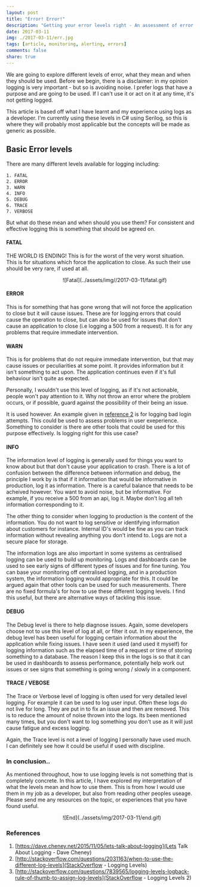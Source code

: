```yaml
---
layout: post
title: "Error! Error!"
description: "Getting your error levels right - An assessment of error levels and what they mean"
date: 2017-03-11
img: ./2017-03-11/err.jpg
tags: [article, monitoring, alerting, errors]
comments: false
share: true
---
```


We are going to explore different levels of error, what they mean and when they should be used. Before we begin, there is a disclaimer: in my opinion logging is very important - but so is avoiding noise. I prefer logs that have a purpose and are going to be used. If I can't use it or
act on it at any time, it's not getting logged. 

This article is based off what I have learnt and my experience using logs as a developer. I'm currently using these levels in C# using Serilog, so this is where they will probably most applicable but the concepts will be made as generic as possible.

## Basic Error levels

There are many different levels available for logging including:

```
1. FATAL
2. ERROR
3. WARN
4. INFO
5. DEBUG
6. TRACE 
7. VERBOSE
```

But what do these mean and when should you use them? For consistent and effective logging this is something that should be agreed on.

#### FATAL

THE WORLD IS ENDING! This is for the worst of the very worst situation. This is for situations which force the application to close. As such their use should be very rare, if used at all. 

<div style="align:center; width:300px; margin-left: 30%;" markdown="1">
![Fatal](../assets/img//2017-03-11/fatal.gif)
</div>

#### ERROR

This is for something that has gone wrong that will not force the application to close but it will cause issues. These are for logging errors that could cause the operation to close, but can also be used for issues that don't cause an application to close (i.e logging a 500 from a request). 
It is for any problems that require immediate intervention.

#### WARN

This is for problems that do not require immediate intervention, but that may cause issues or peculiarities at some point. It provides information but it isn't something to act upon. The application continues even if it's full behaviour isn't quite as expected.

Personally, I wouldn't use this level of logging, as if it's not actionable, people won't pay attention to it. Why not throw an error where the problem occurs, or if possible, guard against the possibility of their being an issue. 

It is used however. An example given in [reference 2](http://stackoverflow.com/questions/2031163/when-to-use-the-different-log-levels) is for logging bad login attempts. This could be used to assess problems in user exeperience. Something to consider is there are other tools that could be used for this purpose effectively. Is logging right for this use case?

#### INFO

The information level of logging is generally used for things you want to know about but that don't cause your application to crash. There is a lot of confusion between the difference between information and debug, the principle I work by is that if it information that would be informative in production, log it as information. There is a careful balance that needs to be acheived however. You want to avoid noise, but be informative. For example, if you receive a 500 from an api, log it. Maybe don't log all teh information corresponding to it. 

The other thing to consider when logging to production is the content of the information. You do not want to log sensitive or identifying information about customers for instance. Internal ID's would be fine as you can track information without revealing anything you don't intend to. Logs are not a secure place for storage. 

The information logs are also important in some systems as centralised logging can be used to build up monitoring. Logs and dashboards can be used to see early signs of different types of issues and for fine tuning. You can base your monitoring off centralised logging, and in a production system, the information logging would appropriate for this. It could be argued again that other tools can be used for such measurements. There are no fixed formula's for how to use these different logging levels. I find this useful, but there are alternative ways of tackling this issue.

#### DEBUG

The Debug level is there to help diagnose issues. Again, some developers choose not to use this level of log at all, or filter it out. In my experience, the debug level has been useful for logging certain information about the application while fixing issues. I have seen it used (and used it myself) for logging information such as the elapsed time of a request or time of storing something to a database. The reason I keep this in the logs is so that it can be used in dashboards to assess performance, potentially help work out issues or see signs that something is going wrong / slowly in a component. 

#### TRACE / VEBOSE

The Trace or Verbose level of logging is often used for very detailed level logging. For example it can be used to log user input. Often these logs do not live for long. They are put in to fix an issue and then are removed. This is to reduce the amount of noise thrown into the logs. Its been mentioned many times, but you don't want to log something you don't use as it will just cause fatigue and excess logging.

Again, the Trace level is not a level of logging I personally have used much. I can definitely see how it could be useful if used with discipline.

### In conclusion..

As mentioned throughout, how to use logging levels is not something that is completely concrete. In this article, I have explored my interpretation of what the levels mean and how to use them. This is from how I would use them in my job as a developer, but also from reading other peoples useage. Please send me any resources on the topic, or experiences that you have found useful.


<div style="align:center; width:300px; margin-left: 30%;" markdown="1">
![End](../assets/img/2017-03-11/end.gif)
</div>

### References

1. [https://dave.cheney.net/2015/11/05/lets-talk-about-logging](Lets Talk About Logging - Dave Cheney)
2. [http://stackoverflow.com/questions/2031163/when-to-use-the-different-log-levels](StackOverflow - Logging Levels)
3. [http://stackoverflow.com/questions/7839565/logging-levels-logback-rule-of-thumb-to-assign-log-levels](StackOverflow - Logging Levels 2)